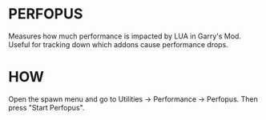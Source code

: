 # PERFOPUS
Measures how much performance is impacted by LUA in Garry's Mod. Useful for tracking down which addons cause performance drops.

# HOW
Open the spawn menu and go to Utilities -> Performance -> Perfopus. Then press "Start Perfopus".
